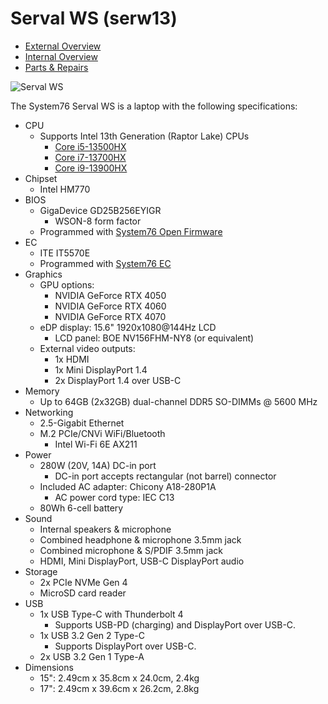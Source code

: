 # Serval WS (serw13)

- [External Overview](./external-overview.md)
- [Internal Overview](./internal-overview.md)
- [Parts & Repairs](./repairs.md)

![Serval WS](./img/serw13.webp)

The System76 Serval WS is a laptop with the following specifications:

- CPU
    - Supports Intel 13th Generation (Raptor Lake) CPUs
        - [Core i5-13500HX](https://ark.intel.com/content/www/us/en/ark/products/232156/intel-core-i513500hx-processor-24m-cache-up-to-4-70-ghz.html)
        - [Core i7-13700HX](https://ark.intel.com/content/www/us/en/ark/products/232166/intel-core-i713700hx-processor-30m-cache-up-to-5-00-ghz.html)
        - [Core i9-13900HX](https://ark.intel.com/content/www/us/en/ark/products/232171/intel-core-i913900hx-processor-36m-cache-up-to-5-40-ghz.html)
- Chipset
    - Intel HM770
- BIOS
    - GigaDevice GD25B256EYIGR
        - WSON-8 form factor
    - Programmed with [System76 Open Firmware](https://github.com/system76/firmware-open)
- EC
    - ITE IT5570E
    - Programmed with [System76 EC](https://github.com/system76/ec)
- Graphics
    - GPU options:
        - NVIDIA GeForce RTX 4050
        - NVIDIA GeForce RTX 4060
        - NVIDIA GeForce RTX 4070
    - eDP display: 15.6" 1920x1080@144Hz LCD
        - LCD panel: BOE NV156FHM-NY8 (or equivalent)
    - External video outputs:
        - 1x HDMI
        - 1x Mini DisplayPort 1.4
        - 2x DisplayPort 1.4 over USB-C
- Memory
    - Up to 64GB (2x32GB) dual-channel DDR5 SO-DIMMs @ 5600 MHz
- Networking
    - 2.5-Gigabit Ethernet
    - M.2 PCIe/CNVi WiFi/Bluetooth
        - Intel Wi-Fi 6E AX211
- Power
    - 280W (20V, 14A) DC-in port
        - DC-in port accepts rectangular (not barrel) connector
    - Included AC adapter: Chicony A18-280P1A
        - AC power cord type: IEC C13
    - 80Wh 6-cell battery
- Sound
    - Internal speakers & microphone
    - Combined headphone & microphone 3.5mm jack
    - Combined microphone & S/PDIF 3.5mm jack
    - HDMI, Mini DisplayPort, USB-C DisplayPort audio
- Storage
    - 2x PCIe NVMe Gen 4
    - MicroSD card reader
- USB
    - 1x USB Type-C with Thunderbolt 4
        - Supports USB-PD (charging) and DisplayPort over USB-C.
    - 1x USB 3.2 Gen 2 Type-C
        - Supports DisplayPort over USB-C.
    - 2x USB 3.2 Gen 1 Type-A
- Dimensions
    - 15": 2.49cm x 35.8cm x 24.0cm, 2.4kg
    - 17": 2.49cm x 39.6cm x 26.2cm, 2.8kg